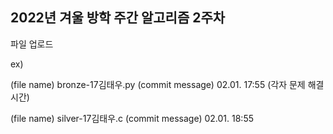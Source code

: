 ## 2022년 겨울 방학 주간 알고리즘 2주차
파일 업로드

ex)

(file name) bronze-17김태우.py (commit message) 02.01. 17:55 (각자 문제 해결 시간)

(file name) silver-17김태우.c (commit message) 02.01. 18:55

